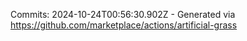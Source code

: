 Commits: 2024-10-24T00:56:30.902Z - Generated via https://github.com/marketplace/actions/artificial-grass
<br>
